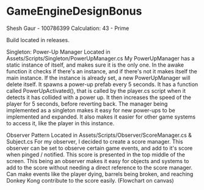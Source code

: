 # GameEngineDesignBonus
Shesh Gaur - 100786399
Calculation: 43 - Prime

Build located in releases.

Singleton: Power-Up Manager
Located in Assets/Scripts/Singleton/PowerUpManager.cs
My PowerUpManager has a static instance of itself, and makes sure it is the only one. In the awake function it checks if there's an instance, and if there's not it makes itself the main instance. If the instance is already set, a new PowerUpManager will delete itself.
It spawns a power-up prefab every 5 seconds. It has a function called PowerUpActivated(), that is called by the player.cs script when it detects it has collided with a power up. It then increases the speed of the player for 5 seconds, before reverting back. The manager being implemented as a singleton makes it easy for new power-ups to be implemented and expanded. It also makes it easier for other game systems to access it, like the player in this instance.

Observer Pattern
Located in Assets/Scripts/Observer/ScoreManager.cs & Subject.cs
For my observer, I decided to create a score manager. This observer can be set to observe certain game events, and add to it's score when pinged / notified. This score is presented in the top middle of the screen. This being an observer makes it easy for objects and systems to add to the score without needing a direct reference to the score manager. Can make events like the player dying, barrels being broken, and reaching Donkey Kong contribute to the score easily. (Flowchart on canvas)
